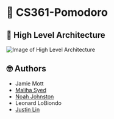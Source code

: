# 🍅 CS361-Pomodoro

## :construction: High Level Architecture
![Image of High Level Architecture](https://github.com/maldz3/CS361-Pomodoro/blob/master/high_level_architecture.png)

## 🤓 Authors
- Jamie Mott  
- [Maliha Syed](https://github.com/maldz3)
- [Noah Johnston](https://github.com/NDJ-1701)
- Leonard LoBiondo
- [Justin Lin](https://github.com/jlin88)
